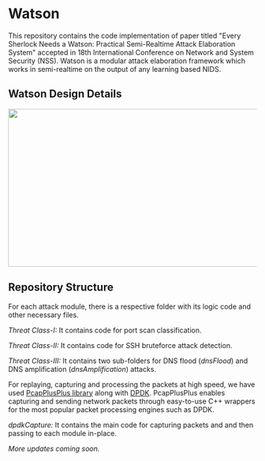 # Watson

This repository contains the code implementation of paper titled "Every Sherlock Needs a Watson: Practical Semi-Realtime Attack Elaboration System" accepted in 18th International Conference on Network and System Security (NSS). Watson is a modular attack elaboration framework which works in semi-realtime on the output of any learning based NIDS.

## Watson Design Details
<div align = "center">
  <img src="https://github.com/user-attachments/assets/cd75365b-e917-4d97-853c-911e48cb2fc8" width="750" height="320">
</div>


## Repository Structure
For each attack module, there is a respective folder with its logic code and other necessary files.

_Threat Class-I:_ It contains code for port scan classification.

_Threat Class-II:_ It contains code for SSH bruteforce attack detection.

_Threat Class-III:_ It contains two sub-folders for DNS flood (_dnsFlood_) and DNS amplification (_dnsAmplification_) attacks.

For replaying, capturing and processing the packets at high speed, we have used [PcapPlusPlus library](https://pcapplusplus.github.io/) along with [DPDK](https://doc.dpdk.org/guides-2.2/linux_gsg/index.html). PcapPlusPlus enables capturing and sending network packets through easy-to-use C++ wrappers for the most popular packet processing engines such as DPDK.

_dpdkCapture:_ It contains the main code for capturing packets and and then passing to each module in-place.


_More updates coming soon._
